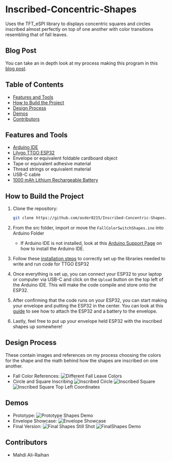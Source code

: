 # Inscribed-Concentric-Shapes

Uses the TFT_eSPI library to displays concentric squares and circles inscribed almost perfectly on top of one another with color transitions resembling that of fall leaves.

## Blog Post

You can take an in depth look at my process making this program in this [blog post](TBD).

## Table of Contents

- [Features and Tools](#features-and-tools)
- [How to Build the Project](#how-to-build-the-project)
- [Design Process](#design-process)
- [Demos](#demos)
- [Contributors](#contributors)

## Features and Tools

- [Arduino IDE](https://support.arduino.cc/hc/en-us/articles/360019833020-Download-and-install-Arduino-IDE)
- [Lilygo TTGO ESP32](https://www.amazon.com/LILYGO-T-Display-Arduino-Development-CH9102F/dp/B099MPFJ9M?th=1)
- Envelope or equivalent foldable cardboard object
- Tape or equivalent adhesive material
- Thread strings or equivalent material
- USB-C cable
- [1000 mAh Lithium Rechargeable Battery](https://www.amazon.com/MakerFocus-Rechargable-Protection-Insulated-Development/dp/B07CXNQ3ZR/ref=asc_df_B07CXNQ3ZR/?tag=hyprod-20&linkCode=df0&hvadid=693418895745&hvpos=&hvnetw=g&hvrand=9952653053733686756&hvpone=&hvptwo=&hvqmt=&hvdev=c&hvdvcmdl=&hvlocint=&hvlocphy=9003479&hvtargid=pla-570313739730&psc=1&mcid=17ac86c4b04d38eb95f2cb36df3604d9)

## How to Build the Project 

1. Clone the repository:

   ```bash
   git clone https://github.com/asder8215/Inscribed-Concentric-Shapes.git
   ```
2. From the src folder, import or move the `FallColorSwitchShapes.ino` into Arduino Folder
    * If Arduino IDE is not installed, look at this [Arduino Support Page](https://support.arduino.cc/hc/en-us/articles/360019833020-Download-and-install-Arduino-IDE) on how to install the Arduino IDE.

3. Follow these [installation steps](https://coms3930.notion.site/Lab-1-TFT-Display-a53b9c10137a4d95b22d301ec6009a94) to correctly set up the libraries needed to write and run code for TTGO ESP32

4. Once everything is set up, you can connect your ESP32 to your laptop or computer via USB-C and click on the `Upload` button on the top left of the Arduino IDE. This will make the code compile and store onto the ESP32.

5. After confirming that the code runs on your ESP32, you can start making your envelope and putting the ESP32 in the center. You can look at this [guide](https://coms3930.notion.site/Module-1-Install-10a350cc6f058045b899e7d3c2a3c8f5) to see how to attach the ESP32 and a battery to the envelope.

6. Lastly, feel free to put up your envelope held ESP32 with the inscribed shapes up somewhere!

## Design Process

These contain images and references on my process choosing the colors for the shape and the math behind how the shapes are inscribed on one another.

- Fall Color References:
![Different Fall Leave Colors](imgs/fall_leaf_colors.jpg)
- Circle and Square Inscribing
![Inscribed Circle](imgs/inscribed_circle.png)
![Inscribed Square](imgs/inscribed_square.png)
![Inscribed Square Top Left Coordinates](imgs/square_top_left_coor.png)

## Demos

- Prototype: 
![Prototype Shapes Demo](imgs/prototype_shapes.jpg)
- Envelope Showcase:
![Envelope Showcase](imgs/envelope_showcase.png)
- Final Version:
    ![Final Shapes Still Shot](imgs/final_shapes.png)
    ![FinalShapes Demo](imgs/shapes_demo.gif)

## Contributors

- Mahdi Ali-Raihan